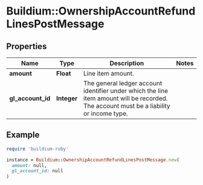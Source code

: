# Buildium::OwnershipAccountRefundLinesPostMessage

## Properties

| Name | Type | Description | Notes |
| ---- | ---- | ----------- | ----- |
| **amount** | **Float** | Line item amount. |  |
| **gl_account_id** | **Integer** | The general ledger account identifier under which the line item amount will be recorded. The account must be a liability or income type. |  |

## Example

```ruby
require 'buildium-ruby'

instance = Buildium::OwnershipAccountRefundLinesPostMessage.new(
  amount: null,
  gl_account_id: null
)
```

